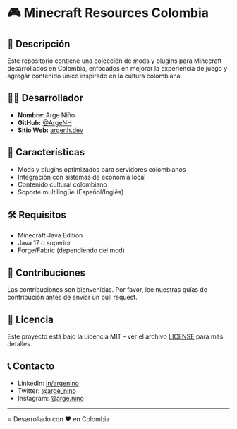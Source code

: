# 🎮 Minecraft Resources Colombia

## 📝 Descripción
Este repositorio contiene una colección de mods y plugins para Minecraft desarrollados en Colombia, enfocados en mejorar la experiencia de juego y agregar contenido único inspirado en la cultura colombiana.

## 👨‍💻 Desarrollador
- **Nombre:** Arge Niño
- **GitHub:** [@ArgeNH](https://github.com/ArgeNH)
- **Sitio Web:** [argenh.dev](https://argenh.dev)


## 🚀 Características
- Mods y plugins optimizados para servidores colombianos
- Integración con sistemas de economía local
- Contenido cultural colombiano
- Soporte multilingüe (Español/Inglés)

## 🛠️ Requisitos
- Minecraft Java Edition
- Java 17 o superior
- Forge/Fabric (dependiendo del mod)

## 🤝 Contribuciones
Las contribuciones son bienvenidas. Por favor, lee nuestras guías de contribución antes de enviar un pull request.

## 📄 Licencia
Este proyecto está bajo la Licencia MIT - ver el archivo [LICENSE](LICENSE) para más detalles.

## 📞 Contacto
- LinkedIn: [in/argenino](https://linkedin.com/in/argenino)
- Twitter: [@arge_nino](https://twitter.com/arge_nino)
- Instagram: [@arge.nino](https://instagram.com/arge.nino)

---
⭐️ Desarrollado con ❤️ en Colombia
